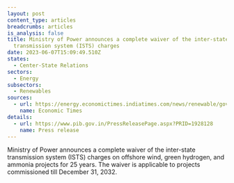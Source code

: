 ```yaml
---
layout: post
content_type: articles
breadcrumbs: articles
is_analysis: false
title: Ministry of Power announces a complete waiver of the inter-state
  transmission system (ISTS) charges
date: 2023-06-07T15:09:49.510Z
states:
  - Center-State Relations
sectors:
  - Energy
subsectors:
  - Renewables
sources:
  - url: https://energy.economictimes.indiatimes.com/news/renewable/govt-waives-ists-charges-on-offshore-wind-hydrogen-ammonia-projects/100607962
    name: Economic Times
details:
  - url: https://www.pib.gov.in/PressReleasePage.aspx?PRID=1928128
    name: Press release
---
```

Ministry of Power announces a complete waiver of the inter-state transmission system (ISTS) charges on offshore wind, green hydrogen, and ammonia projects for 25 years. The waiver is applicable to projects commissioned till December 31, 2032.